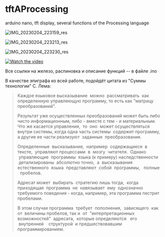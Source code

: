 # tftAProcessing
arduino nano, tft display, several functions of the Processing language


![IMG_20230204_223159_res](https://user-images.githubusercontent.com/5260590/216788493-8631ba27-0b26-48d6-83ee-bf41fe81af65.jpg)


![IMG_20230204_223213_res](https://user-images.githubusercontent.com/5260590/216788490-5ea8e6da-7d06-48a7-b089-da4a7f6325ed.jpg)


![IMG_20230204_223230_res](https://user-images.githubusercontent.com/5260590/216788478-9e924789-213d-4dc7-a8e7-9c6c7e574354.jpg)


[![Watch the video](https://user-images.githubusercontent.com/5260590/216789298-dd202079-6153-4a9c-9abb-a641886b437a.png)](https://youtu.be/4Rfzh8iv4fI)


Все ссылки на железо, распиновка и описание функций -- в файле .ino 

В качестве эпиграфа ко всей работе, подойдёт цитата из "Суммы технологии" С. Лема:

> Каждое языковое высказывание  можно  рассматривать  как  определенную управляющую программу, то есть как "матрицу преобразований". 
> 
> Результат уже осуществленных преобразований может быть либо чисто информационным, либо - вместе с тем - и материальным. Что же касается управления,  то  оно  может осуществляться внутри системы, когда одна часть системы  содержит программу, а другие ее части реализуют  заданные  преобразования.
> 
> Определенные  высказывания,  например  содержащиеся  в  тексте,  управляют процессами  в  мозгу  читателя.  Однако  управляющие  программы  языка (к примеру) наследственности  детализированы  абсолютно точно,  а  высказывания естественного  языка  представляют  собой  программы,   полные   пробелов.
> 
> Адресат может  выбирать  стратегию лишь тогда,  когда  приходящая  программа  не  навязывает  ему  однозначно требуемого поведения - когда, например, эта программа пестрит пробелами. 
> 
> В этом случае программа  требует  пополнения,  зависящего  как  от  величины пробелов, так и  от  "интерпретационных  возможностей"  адресата,  которые определяются   его   внутренней    структурой  и предшествовавшим программированием.

